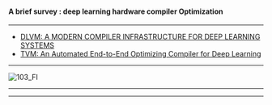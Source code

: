 #### A brief survey : deep learning hardware compiler Optimization

-------------

- [DLVM: A MODERN COMPILER INFRASTRUCTURE FOR
DEEP LEARNING SYSTEMS](https://arxiv.org/pdf/1711.03016.pdf)
- [TVM: An Automated End-to-End Optimizing Compiler for Deep Learning](https://arxiv.org/pdf/1802.04799v2.pdf)

-----------

![103_FI](https://simplecore.intel.com/ai/wp-content/uploads/sites/69/103_FI.png)

---------
---------------
